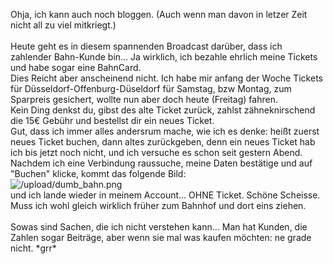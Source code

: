 <html><body><p>Ohja, ich kann auch noch bloggen. (Auch wenn man davon in letzer Zeit nicht all zu viel mitkriegt.)<br>
<br>
Heute geht es in diesem spannenden Broadcast darüber, dass ich zahlender Bahn-Kunde bin... Ja wirklich, ich bezahle ehrlich meine Tickets und habe sogar eine BahnCard.<br>
Dies Reicht aber anscheinend nicht. Ich habe mir anfang der Woche Tickets für Düsseldorf-Offenburg-Düseldorf für Samstag, bzw Montag, zum Sparpreis gesichert, wollte nun aber doch heute (Freitag) fahren.<br>
Kein Ding denkst du, gibst des alte Ticket zurück, zahlst zähneknirschend die 15€ Gebühr und bestellst dir ein neues Ticket.<br>
Gut, dass ich immer alles andersrum mache, wie ich es denke: heißt zuerst neues Ticket buchen, dann altes zurückgeben, denn ein neues Ticket hab ich bis jetzt noch nicht, und ich versuche es schon seit gestern Abend. Nachdem ich eine Verbindung raussuche, meine Daten bestätige und auf "Buchen" klicke, kommt das folgende Bild:<br>
<img src="/upload/dumb_bahn.png" alt="/upload/dumb_bahn.png"><br>
und ich lande wieder in meinem Account... OHNE Ticket. Schöne Scheisse. Muss ich wohl gleich wirklich früher zum Bahnhof und dort eins ziehen.<br>
<br>
Sowas sind Sachen, die ich nicht verstehen kann... Man hat Kunden, die Zahlen sogar Beiträge, aber wenn sie mal was kaufen möchten: ne grade nicht. *grr*</p></body></html>
